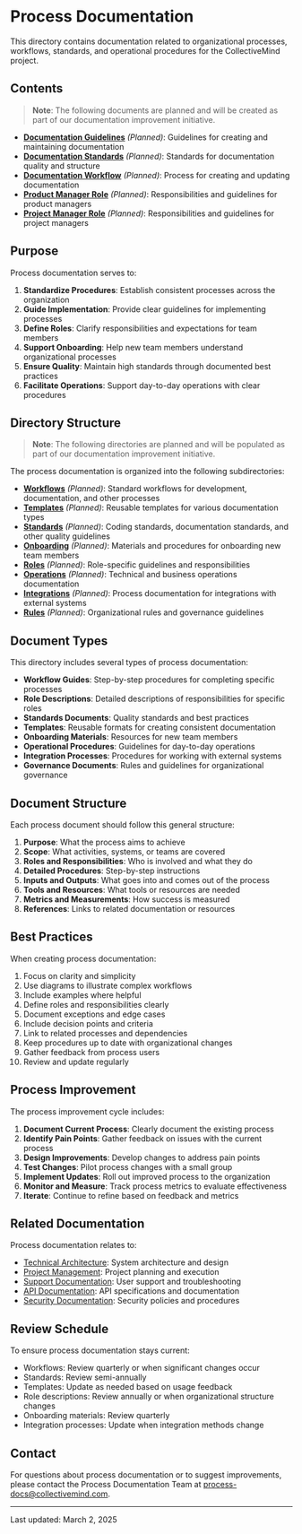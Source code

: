 # Process Documentation

This directory contains documentation related to organizational processes, workflows, standards, and operational procedures for the CollectiveMind project.

## Contents

> **Note**: The following documents are planned and will be created as part of our documentation improvement initiative.

- **[Documentation Guidelines](./documentation-guidelines.md)** *(Planned)*: Guidelines for creating and maintaining documentation
- **[Documentation Standards](./standards/documentation-standards.md)** *(Planned)*: Standards for documentation quality and structure
- **[Documentation Workflow](./workflows/documentation-workflow.md)** *(Planned)*: Process for creating and updating documentation
- **[Product Manager Role](./roles/product-manager.md)** *(Planned)*: Responsibilities and guidelines for product managers
- **[Project Manager Role](./roles/project-manager.md)** *(Planned)*: Responsibilities and guidelines for project managers

## Purpose

Process documentation serves to:

1. **Standardize Procedures**: Establish consistent processes across the organization
2. **Guide Implementation**: Provide clear guidelines for implementing processes
3. **Define Roles**: Clarify responsibilities and expectations for team members
4. **Support Onboarding**: Help new team members understand organizational processes
5. **Ensure Quality**: Maintain high standards through documented best practices
6. **Facilitate Operations**: Support day-to-day operations with clear procedures

## Directory Structure

> **Note**: The following directories are planned and will be populated as part of our documentation improvement initiative.

The process documentation is organized into the following subdirectories:

- **[Workflows](./workflows/)** *(Planned)*: Standard workflows for development, documentation, and other processes
- **[Templates](./templates/)** *(Planned)*: Reusable templates for various documentation types
- **[Standards](./standards/)** *(Planned)*: Coding standards, documentation standards, and other quality guidelines
- **[Onboarding](./onboarding/)** *(Planned)*: Materials and procedures for onboarding new team members
- **[Roles](./roles/)** *(Planned)*: Role-specific guidelines and responsibilities
- **[Operations](./operations/)** *(Planned)*: Technical and business operations documentation
- **[Integrations](./integrations/)** *(Planned)*: Process documentation for integrations with external systems
- **[Rules](./rules/)** *(Planned)*: Organizational rules and governance guidelines

## Document Types

This directory includes several types of process documentation:

- **Workflow Guides**: Step-by-step procedures for completing specific processes
- **Role Descriptions**: Detailed descriptions of responsibilities for specific roles
- **Standards Documents**: Quality standards and best practices
- **Templates**: Reusable formats for creating consistent documentation
- **Onboarding Materials**: Resources for new team members
- **Operational Procedures**: Guidelines for day-to-day operations
- **Integration Processes**: Procedures for working with external systems
- **Governance Documents**: Rules and guidelines for organizational governance

## Document Structure

Each process document should follow this general structure:

1. **Purpose**: What the process aims to achieve
2. **Scope**: What activities, systems, or teams are covered
3. **Roles and Responsibilities**: Who is involved and what they do
4. **Detailed Procedures**: Step-by-step instructions
5. **Inputs and Outputs**: What goes into and comes out of the process
6. **Tools and Resources**: What tools or resources are needed
7. **Metrics and Measurements**: How success is measured
8. **References**: Links to related documentation or resources

## Best Practices

When creating process documentation:

1. Focus on clarity and simplicity
2. Use diagrams to illustrate complex workflows
3. Include examples where helpful
4. Define roles and responsibilities clearly
5. Document exceptions and edge cases
6. Include decision points and criteria
7. Link to related processes and dependencies
8. Keep procedures up to date with organizational changes
9. Gather feedback from process users
10. Review and update regularly

## Process Improvement

The process improvement cycle includes:

1. **Document Current Process**: Clearly document the existing process
2. **Identify Pain Points**: Gather feedback on issues with the current process
3. **Design Improvements**: Develop changes to address pain points
4. **Test Changes**: Pilot process changes with a small group
5. **Implement Updates**: Roll out improved process to the organization
6. **Monitor and Measure**: Track process metrics to evaluate effectiveness
7. **Iterate**: Continue to refine based on feedback and metrics

## Related Documentation

Process documentation relates to:
- [Technical Architecture](../technical/architecture/): System architecture and design
- [Project Management](../project-management/): Project planning and execution
- [Support Documentation](../support/): User support and troubleshooting
- [API Documentation](../technical/apis/): API specifications and documentation
- [Security Documentation](../technical/security/): Security policies and procedures

## Review Schedule

To ensure process documentation stays current:

- Workflows: Review quarterly or when significant changes occur
- Standards: Review semi-annually
- Templates: Update as needed based on usage feedback
- Role descriptions: Review annually or when organizational structure changes
- Onboarding materials: Review quarterly
- Integration processes: Update when integration methods change

## Contact

For questions about process documentation or to suggest improvements, please contact the Process Documentation Team at [process-docs@collectivemind.com](mailto:process-docs@collectivemind.com).

---

Last updated: March 2, 2025 